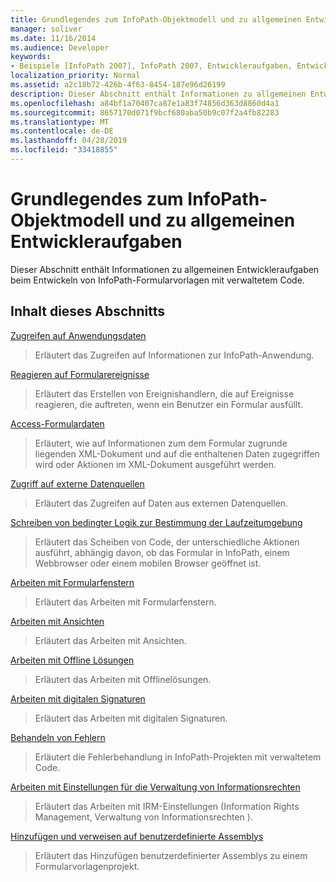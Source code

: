 ```yaml
---
title: Grundlegendes zum InfoPath-Objektmodell und zu allgemeinen Entwickleraufgaben
manager: soliver
ms.date: 11/16/2014
ms.audience: Developer
keywords:
- Beispiele [InfoPath 2007], InfoPath 2007, Entwickleraufgaben, Entwickleraufgaben [InfoPath 2007], InfoPath 2007, Objektmodelle, Objektmodelle [InfoPath 2007]
localization_priority: Normal
ms.assetid: a2c18b72-426b-4f63-8454-187e96d26199
description: Dieser Abschnitt enthält Informationen zu allgemeinen Entwickleraufgaben beim Entwickeln von InfoPath-Formularvorlagen mit verwaltetem Code.
ms.openlocfilehash: a84bf1a70407ca87e1a83f74856d363d8860d4a1
ms.sourcegitcommit: 8657170d071f9bcf680aba50b9c07f2a4fb82283
ms.translationtype: MT
ms.contentlocale: de-DE
ms.lasthandoff: 04/28/2019
ms.locfileid: "33418855"
---
```

# <a name="understanding-the-infopath-object-model-and-common-developer-tasks"></a>Grundlegendes zum InfoPath-Objektmodell und zu allgemeinen Entwickleraufgaben

Dieser Abschnitt enthält Informationen zu allgemeinen Entwickleraufgaben beim Entwickeln von InfoPath-Formularvorlagen mit verwaltetem Code.
  
## <a name="in-this-section"></a>Inhalt dieses Abschnitts

[Zugreifen auf Anwendungsdaten](how-to-access-application-data.md)
  
> Erläutert das Zugreifen auf Informationen zur InfoPath-Anwendung.
    
[Reagieren auf Formularereignisse](how-to-respond-to-form-events.md)
  
> Erläutert das Erstellen von Ereignishandlern, die auf Ereignisse reagieren, die auftreten, wenn ein Benutzer ein Formular ausfüllt.
    
[Access-Formulardaten](how-to-access-form-data.md)
  
> Erläutert, wie auf Informationen zum dem Formular zugrunde liegenden XML-Dokument und auf die enthaltenen Daten zugegriffen wird oder Aktionen im XML-Dokument ausgeführt werden.
    
[Zugriff auf externe Datenquellen](how-to-access-external-data-sources.md)
  
> Erläutert das Zugreifen auf Daten aus externen Datenquellen.
    
[Schreiben von bedingter Logik zur Bestimmung der Laufzeitumgebung](how-to-write-conditional-logic-that-determines-the-run-time-environment.md)
  
> Erläutert das Scheiben von Code, der unterschiedliche Aktionen ausführt, abhängig davon, ob das Formular in InfoPath, einem Webbrowser oder einem mobilen Browser geöffnet ist.
    
[Arbeiten mit Formularfenstern](how-to-work-with-form-windows.md)
  
> Erläutert das Arbeiten mit Formularfenstern.
    
[Arbeiten mit Ansichten](how-to-work-with-views.md)
  
> Erläutert das Arbeiten mit Ansichten.
    
[Arbeiten mit Offline Lösungen](how-to-work-with-offline-solutions.md)
  
> Erläutert das Arbeiten mit Offlinelösungen.
    
[Arbeiten mit digitalen Signaturen](how-to-work-with-digital-signatures.md)
  
> Erläutert das Arbeiten mit digitalen Signaturen.
    
[Behandeln von Fehlern](how-to-handle-errors.md)
  
> Erläutert die Fehlerbehandlung in InfoPath-Projekten mit verwaltetem Code.
    
[Arbeiten mit Einstellungen für die Verwaltung von Informationsrechten](how-to-work-with-information-rights-management-settings.md)
  
> Erläutert das Arbeiten mit IRM-Einstellungen (Information Rights Management, Verwaltung von Informationsrechten ).
    
[Hinzufügen und verweisen auf benutzerdefinierte Assemblys](how-to-add-and-reference-custom-assemblies.md)
  
> Erläutert das Hinzufügen benutzerdefinierter Assemblys zu einem Formularvorlagenprojekt.
    

